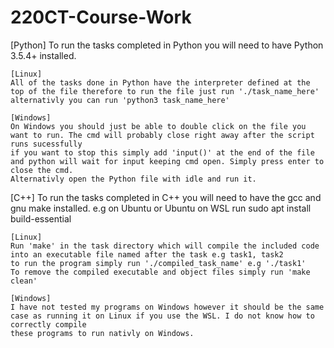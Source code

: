 # 220CT-Course-Work
[Python]
To run the tasks completed in Python you will need to have Python 3.5.4+ installed.
	
	[Linux]
	All of the tasks done in Python have the interpreter defined at the top of the file therefore to run the file just run './task_name_here'
	alternativly you can run 'python3 task_name_here'

	[Windows]
	On Windows you should just be able to double click on the file you want to run. The cmd will probably close right away after the script runs sucessfully
	if you want to stop this simply add 'input()' at the end of the file and python will wait for input keeping cmd open. Simply press enter to close the cmd.
	Alternativly open the Python file with idle and run it.

[C++]
To run the tasks completed in C++ you will need to have the gcc and gnu make installed. e.g on Ubuntu or Ubuntu on WSL run sudo apt install build-essential
	
	[Linux]
	Run 'make' in the task directory which will compile the included code into an executable file named after the task e.g task1, task2
	to run the program simply run './compiled_task_name' e.g './task1'
	To remove the compiled executable and object files simply run 'make clean'

	[Windows]
	I have not tested my programs on Windows however it should be the same case as running it on Linux if you use the WSL. I do not know how to correctly compile
	these programs to run nativly on Windows.